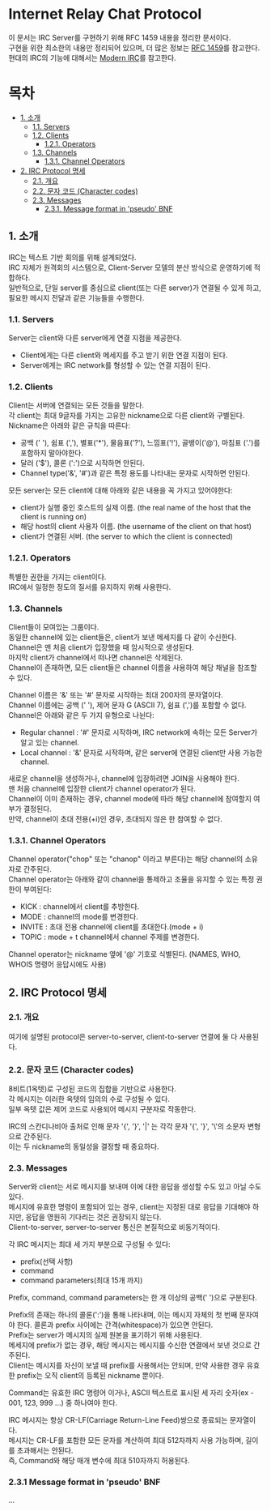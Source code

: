 # Internet Relay Chat Protocol
이 문서는 IRC Server를 구현하기 위해 RFC 1459 내용을 정리한 문서이다.  
구현을 위한 최소한의 내용만 정리되어 있으며, 더 많은 정보는 [RFC 1459](https://datatracker.ietf.org/doc/html/rfc1459)를 참고한다.  
현대의 IRC의 기능에 대해서는 [Modern IRC](https://modern.ircdocs.horse/)를 참고한다.

# 목차
- [1. 소개](#1-소개)
  - [1.1. Servers](#11-servers)
  - [1.2. Clients](#12-clients)
    - [1.2.1. Operators](#121-operators)
  - [1.3. Channels](#13-channels)
    - [1.3.1. Channel Operators](#131-channel-operators)
- [2. IRC Protocol 명세](#2-irc-protocol-명세)
  - [2.1. 개요](#21-개요)
  - [2.2. 문자 코드 (Character codes)](#22-문자-코드-character-codes)
  - [2.3. Messages](#23-messages)
    - [2.3.1. Message format in 'pseudo' BNF](#231-message-format-in-pseudo-bnf)

## 1. 소개
IRC는 텍스트 기반 회의를 위해 설계되었다.  
IRC 자체가 원격회의 시스템으로, Client-Server 모델의 분산 방식으로 운영하기에 적합하다.  
일반적으로, 단일 server를 중심으로 client(또는 다른 server)가 연결될 수 있게 하고, 필요한 메시지 전달과 같은 기능들을 수행한다.  

### 1.1. Servers
Server는 client와 다른 server에게 연결 지점을 제공한다.  
- Client에게는 다른 client와 메세지를 주고 받기 위한 연결 지점이 된다.  
- Server에게는 IRC network를 형성할 수 있는 연결 지점이 된다.  

### 1.2. Clients
Client는 서버에 연결되는 모든 것들을 말한다.  
각 client는 최대 9글자를 가지는 고유한 nickname으로 다른 client와 구별된다.  
Nickname은 아래와 같은 규칙을 따른다:
- 공백 (' '), 쉼표 (','), 별표('*'), 물음표('?'), 느낌표('!'), 골뱅이('@'), 마침표 ('.')를 포함하지 말아야한다.
- 달러 ('$'), 콜론 (':')으로 시작하면 안된다.
- Channel type('&', '#')과 같은 특정 용도를 나타내는 문자로 시작하면 안된다.  
  
모든 server는 모든 client에 대해 아래와 같은 내용을 꼭 가지고 있어야한다:  
- client가 실행 중인 호스트의 실제 이름. (the real name of the host that the client is running on)
- 해당 host의 client 사용자 이름. (the username of the client on that host)
- client가 연결된 서버. (the server to which the client is connected)

### 1.2.1. Operators
특별한 권한을 가지는 client이다.  
IRC에서 일정한 정도의 질서를 유지하지 위해 사용한다.  

### 1.3. Channels
Client들이 모여있는 그룹이다.  
동일한 channel에 있는 client들은, client가 보낸 메세지를 다 같이 수신한다.  
Channel은 맨 처음 client가 입장했을 때 암시적으로 생성된다.  
마지막 client가 channel에서 떠나면 channel은 삭제된다.  
Channel이 존재하면, 모든 client들은 channel 이름을 사용하여 해당 채널을 참조할 수 있다.  
  
Channel 이름은 '&' 또는 '#' 문자로 시작하는 최대 200자의 문자열이다.  
Channel 이름에는 공백 (' '), 제어 문자 G (ASCII 7), 쉼표 (',')를 포함할 수 없다.  
Channel은 아래와 같은 두 가지 유형으로 나뉜다:
- Regular channel : '#' 문자로 시작하며, IRC network에 속하는 모든 Server가 알고 있는 channel.
- Local channel : '&' 문자로 시작하며, 같은 server에 연결된 client만 사용 가능한 channel.
  
새로운 channel을 생성하거나, channel에 입장하려면 JOIN을 사용해야 한다.  
맨 처음 channel에 입장한 client가 channel operator가 된다.  
Channel이 이미 존재하는 경우, channel mode에 따라 해당 channel에 참여할지 여부가 결정된다.  
만약, channel이 초대 전용(+i)인 경우, 초대되지 않은 한 참여할 수 없다.  

### 1.3.1. Channel Operators
Channel operator("chop" 또는 "chanop" 이라고 부른다)는 해당 channel의 소유자로 간주된다.  
Channel operator는 아래와 같이 channel을 통제하고 조율을 유지할 수 있는 특정 권한이 부여된다:
- KICK : channel에서 client를 추방한다.
- MODE : channel의 mode를 변경한다.
- INVITE : 초대 전용 channel에 client를 초대한다.(mode + i)
- TOPIC : mode + t channel에서 channel 주제를 변경한다.
  
Channel operator는 nickname 옆에 '@' 기호로 식별된다. (NAMES, WHO, WHOIS 명령어 응답시에도 사용)

## 2. IRC Protocol 명세
### 2.1. 개요
여기에 설명된 protocol은 server-to-server, client-to-server 연결에 둘 다 사용된다.  

### 2.2. 문자 코드 (Character codes)
8비트(1옥텟)로 구성된 코드의 집합을 기반으로 사용한다.  
각 메시지는 이러한 옥텟의 임의의 수로 구성될 수 있다.  
일부 옥텟 값은 제어 코드로 사용되어 메시지 구분자로 작동한다.  
  
IRC의 스칸디나비아 출처로 인해 문자 '{', '}', '|' 는 각각 문자 '{', '}', '\\'의 소문자 변형으로 간주된다.  
이는 두 nickname의 동일성을 결정할 때 중요하다.  

### 2.3. Messages
Server와 client는 서로 메시지를 보내며 이에 대한 응답을 생성할 수도 있고 아닐 수도 있다.  
메시지에 유효한 명령이 포함되어 있는 경우, client는 지정된 대로 응답을 기대해야 하지만, 응답을 영원히 기다리는 것은 권장되지 않는다.  
Client-to-server, server-to-server 통신은 본질적으로 비동기적이다.  
  
각 IRC 메시지는 최대 세 가지 부분으로 구성될 수 있다:
- prefix(선택 사항)
- command
- command parameters(최대 15개 까지)
  
Prefix, command, command parameters는 한 개 이상의 공백(' ')으로 구분된다.  
  
Prefix의 존재는 하나의 콜론(':')을 통해 나타내며, 이는 메시지 자체의 첫 번째 문자여야 한다.
콜론과 prefix 사이에는 간격(whitespace)가 있으면 안된다.  
Prefix는 server가 메시지의 실제 원본을 표기하기 위해 사용된다.  
메세지에 prefix가 없는 경우, 해당 메시지는 메시지를 수신한 연결에서 보낸 것으로 간주된다.  
Client는 메시지를 자신이 보낼 때 prefix를 사용해서는 안되며, 만약 사용한 경우 유효한 prefix는 오직 client의 등록된 nickname 뿐이다.  
  
Command는 유효한 IRC 명령어 이거나, ASCII 텍스트로 표시된 세 자리 숫자(ex - 001, 123, 999 ...) 중 하나여야 한다.  
  
IRC 메시지는 항상 CR-LF(Carriage Return-Line Feed)쌍으로 종료되는 문자열이다.  
메시지는 CR-LF를 포함한 모든 문자를 계산하여 최대 512자까지 사용 가능하며, 길이를 초과해서는 안된다.  
즉, Command와 해당 매개 변수에 최대 510자까지 허용된다.  

### 2.3.1 Message format in 'pseudo' BNF
...
